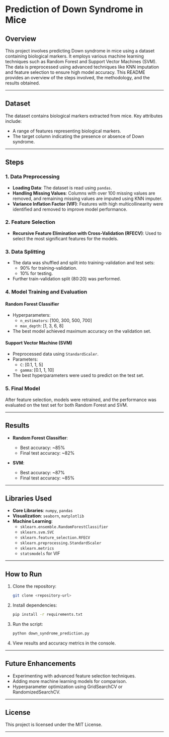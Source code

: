 
# Prediction of Down Syndrome in Mice

## Overview
This project involves predicting Down syndrome in mice using a dataset containing biological markers. It employs various machine learning techniques such as Random Forest and Support Vector Machines (SVM). The data is preprocessed using advanced techniques like KNN imputation and feature selection to ensure high model accuracy. This README provides an overview of the steps involved, the methodology, and the results obtained.

---

## Dataset
The dataset contains biological markers extracted from mice. Key attributes include:
- A range of features representing biological markers.
- The target column indicating the presence or absence of Down syndrome.

---

## Steps

### 1. Data Preprocessing
- **Loading Data**: The dataset is read using `pandas`.
- **Handling Missing Values**: Columns with over 100 missing values are removed, and remaining missing values are imputed using KNN imputer.
- **Variance Inflation Factor (VIF)**: Features with high multicollinearity were identified and removed to improve model performance.

### 2. Feature Selection
- **Recursive Feature Elimination with Cross-Validation (RFECV)**: Used to select the most significant features for the models.

### 3. Data Splitting
- The data was shuffled and split into training-validation and test sets:
  - 90% for training-validation.
  - 10% for testing.
- Further train-validation split (80:20) was performed.

### 4. Model Training and Evaluation
#### Random Forest Classifier
- Hyperparameters:
  - `n_estimators`: [100, 300, 500, 700]
  - `max_depth`: [1, 3, 6, 8]
- The best model achieved maximum accuracy on the validation set.

#### Support Vector Machine (SVM)
- Preprocessed data using `StandardScaler`.
- Parameters:
  - `C`: [0.1, 1, 5]
  - `gamma`: [0.1, 1, 10]
- The best hyperparameters were used to predict on the test set.

### 5. Final Model
After feature selection, models were retrained, and the performance was evaluated on the test set for both Random Forest and SVM.

---

## Results
- **Random Forest Classifier**:
  - Best accuracy: ~85%
  - Final test accuracy: ~82%

- **SVM**:
  - Best accuracy: ~87%
  - Final test accuracy: ~85%

---

## Libraries Used
- **Core Libraries**: `numpy`, `pandas`
- **Visualization**: `seaborn`, `matplotlib`
- **Machine Learning**:
  - `sklearn.ensemble.RandomForestClassifier`
  - `sklearn.svm.SVC`
  - `sklearn.feature_selection.RFECV`
  - `sklearn.preprocessing.StandardScaler`
  - `sklearn.metrics`
  - `statsmodels` for VIF

---

## How to Run
1. Clone the repository:
   ```bash
   git clone <repository-url>
   ```
2. Install dependencies:
   ```bash
   pip install -r requirements.txt
   ```
3. Run the script:
   ```bash
   python down_syndrome_prediction.py
   ```
4. View results and accuracy metrics in the console.

---

## Future Enhancements
- Experimenting with advanced feature selection techniques.
- Adding more machine learning models for comparison.
- Hyperparameter optimization using GridSearchCV or RandomizedSearchCV.

---

## License
This project is licensed under the MIT License.

---

